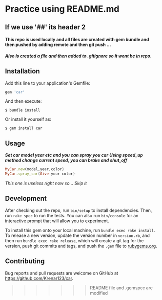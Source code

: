 
# Practice using README.md 

## If we use '##' its header 2

#### This repo is used locally and all files are created with gem bundle and then pushed by adding remote and then git push ... 

##### _Also is created a file and then added to .gitignore so it wont be in repo._

## Installation 

Add this line to your application's Gemfile:

```ruby
gem 'car'
```

And then execute:

    $ bundle install

Or install it yourself as:

    $ gem install car

## Usage

**_Set car model year etc and you can spray you car_**
***_Using speed_up method change current speed, you can brake and shut_off_***

```ruby
MyCar.new(model,year,color)
MyCar.spray_car(Give your color)
```

*_This one is useless right now so... Skip it_*
## Development

After checking out the repo, run `bin/setup` to install dependencies. Then, run `rake spec` to run the tests. You can also run `bin/console` for an interactive prompt that will allow you to experiment.

To install this gem onto your local machine, run `bundle exec rake install`. To release a new version, update the version number in `version.rb`, and then run `bundle exec rake release`, which will create a git tag for the version, push git commits and tags, and push the `.gem` file to [rubygems.org](https://rubygems.org).

## Contributing

Bug reports and pull requests are welcome on GitHub at https://github.com/Krenar123/car.

>>>>>>> README file and .gemspec are modified
